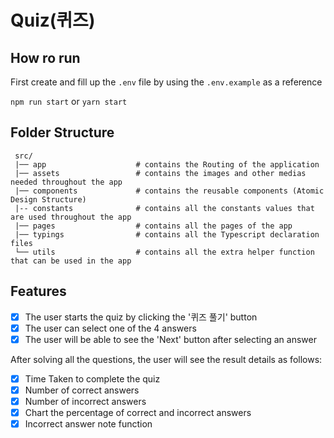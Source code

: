 # Quiz(퀴즈)

## How ro run

First create and fill up the `.env` file by using the `.env.example` as a reference

`npm run start` or `yarn start`

## Folder Structure

     src/
     |── app		            # contains the Routing of the application
     |── assets                 # contains the images and other medias needed throughout the app
     |── components             # contains the reusable components (Atomic Design Structure)
     |-- constants              # contains all the constants values that are used throughout the app
     |── pages                  # contains all the pages of the app
     |── typings                # contains all the Typescript declaration files
     └── utils                  # contains all the extra helper function that can be used in the app

## Features

- [x] The user starts the quiz by clicking the '퀴즈 풀기' button
- [x] The user can select one of the 4 answers
- [x] The user will be able to see the 'Next' button after selecting an answer

After solving all the questions, the user will see the result details as follows:

- [x] Time Taken to complete the quiz
- [x] Number of correct answers
- [x] Number of incorrect answers
- [x] Chart the percentage of correct and incorrect answers
- [x] Incorrect answer note function
